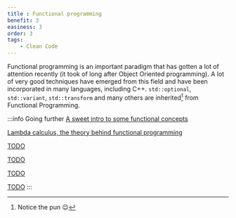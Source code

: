 ```yaml
---
title : Functional programming
benefit: 3
easiness: 3
order: 3
tags:
    - Clean Code
---
```


Functional programming is an important paradigm that has gotten a lot of attention recently (it took of long after Object Oriented programming). A lot of very good techniques have emerged from this field and have been incorporated in many languages, including C++. `std::optional`, `std::variant`, `std::transform` and many others are inherited[^1] from Functional Programming.

[^1]: Notice the pun 😉

:::info Going further
[A sweet intro to some functional concepts](https://youtu.be/vDe-4o8Uwl8)

[Lambda calculus, the theory behind functional programming](https://youtu.be/3VQ382QG-y4)

[TODO](https://youtu.be/Nrp_LZ-XGsY)

[TODO](https://youtu.be/US8QG9I1XW0)

[TODO](https://youtu.be/QyJZzq0v7Z4)

[TODO](https://youtu.be/srQt1NAHYC0)
:::